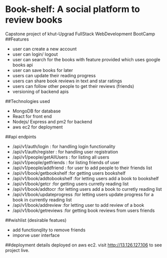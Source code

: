 # Book-shelf: A social platform to review books
 Capstone project of khut-Upgrad FullStack WebDevelopment BootCamp
 ##Features
 - user can create a new account
 - user can login/ logout
 - user can search for the books with feature provided which uses google books api
 - user can save books for later
 - users can update their reading progress
 - users can share book reviews in text and star ratings
 - users can follow other people to get their reviews (friends)
 - versioning of backend apis

 ##Technologies used
 - MongoDB for database
 - React for front end
 - Nodejs/ Express and pm2 for backend
 - aws ec2 for deployment

##api endpints 
- /api/v1/auth/login : for handling login functionality
- /api/v1/auth/register : for handling user registration
- /api/v1/people/getAllUsers : for listing all users
- /api/v1/people/getfriends : for listing friends of user
- /api/v1/people/addfriend  : for user to add people to their friends list
- /api/v1/book/getbookshelf :for getting users bookshelf
- /api/v1/book/addtobookshelf :for letting users add a book to bookshelf
- /api/v1/book/getcr :for getting users curretly reading list
- /api/v1/book/addtocr :for letting users add a book to curretly reading list
- /api/v1/book/updateprogress :for letting users update progress for a book in currently reading list
- /api/v1/book/addreview :for letting user to add review of a book
- /api/v1/book/getreviews :for getting book reviews from users friends

##wishlist (desirable featues)
- add functionqlity to remove friends
- imporve user interface

##deployment details
deployed on aws ec2.
visit http://13.126.127.106 to see project live.
